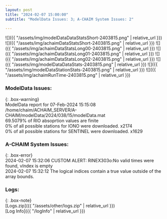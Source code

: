 ```yaml
---
layout: post
title: "2024-02-07 15:00:00"
subtitle: "ModelData Issues: 3; A-CHAIM System Issues: 2"

---
```


![]({{ "/assets/img/modelDataDataStatsShort-2403815.png" | relative_url }})
![]({{ "/assets/img/achaimDataStatsShort-2403815.png" | relative_url }})
![]({{ "/assets/img/achaimDataStatsLong00-2403815.png" | relative_url }})
![]({{ "/assets/img/achaimDataStatsLong01-2403815.png" | relative_url }})
![]({{ "/assets/img/achaimDataStatsLong02-2403815.png" | relative_url }})
![]({{ "/assets/img/modelDataDataStats-2403815.png" | relative_url }})
![]({{ "/assets/img/modelDataStationStats-2403815.png" | relative_url }})
![]({{ "/assets/img/achaimRunTime-2403815.png" | relative_url }})


### ModelData Issues:  
  
{: .box-warning}  
 ModelData report for 07-Feb-2024 15:15:08   
 /home/chaim/ACHAIM_SERVER/A-CHAIM/modelData/2024/038/15/modelData.mat   
 69.5079% of RIO absoprtion values are finite   
 0% of all possible stations for IONO were downloaded. x2174   
 0% of all possible stations for SENTINEL were downloaded. x1629   
  
### A-CHAIM System Issues:  
  
{: .box-error}  
2024-02-07 15:32:06 CUSTOM ALERT: RINEX303o:No valid times were found, vIndex is empty  
2024-02-07 15:32:12 The logical indices contain a true value outside of the array bounds.  

### Logs:  
  
{: .box-note}  
[Logs.zip]({{ "/assets/other/logs.zip" | relative_url }})  
[Log Info]({{ "/logInfo" | relative_url }})  
